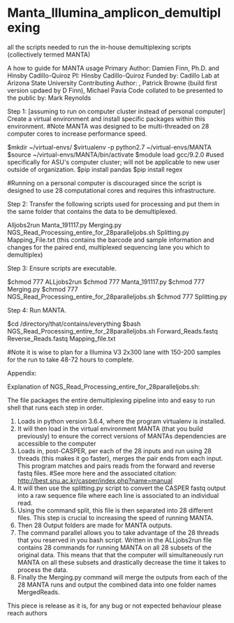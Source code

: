 # Manta_Illumina_amplicon_demultiplexing
all the scripts needed to run the in-house demultiplexing scripts (collectively termed MANTA)

A how to guide for MANTA usage
Primary Author: Damien Finn, Ph.D. and Hinsby Cadillo-Quiroz
PI: Hinsby Cadillo-Quiroz
Funded by: Cadillo Lab at Arizona State University
Contributing Author: , Patrick Browne (build first version updaed by D Finn), Michael Pavia
Code collated to be presented to the public by: Mark Reynolds


Step 1: [assuming to run on computer cluster instead of personal computer] Create a virtual environment and install specific packages within this environment.
#Note MANTA was designed to be multi-threaded on 28 computer cores to increase performance speed. 

$mkdir ~/virtual-envs/
$virtualenv -p python2.7 ~/virtual-envs/MANTA
$source ~/virtual-envs/MANTA/bin/activate
$module load gcc/9.2.0 #used specifically for ASU's computer cluster; will not be applicable to new user outside of organization.
$pip install pandas
$pip install regex

#Running on a personal computer is discouraged since the script is designed to use 28 computational cores and requires this infrastructure.

Step 2: Transfer the following scripts used for processing and put them in the same folder that contains the data to be demultiplexed.

Alljobs2run
Manta_191117.py
Merging.py
NGS_Read_Processing_entire_for_28paralleljobs.sh
Splitting.py
Mapping_File.txt (this contains the barcode and sample information and changes for the paired end, multiplexed sequencing lane you which to demultiplex)

Step 3: Ensure scripts are executable.

$chmod 777 ALLjobs2run
$chmod 777 Manta_191117.py
$chmod 777 Merging.py
$chmod 777 NGS_Read_Processing_entire_for_28paralleljobs.sh
$chmod 777 Splitting.py

Step 4: Run MANTA.

$cd /directory/that/contains/everything
$bash NGS_Read_Processing_entire_for_28paralleljobs.sh Forward_Reads.fastq Reverse_Reads.fastq Mapping_file.txt

#Note it is wise to plan for a Illumina V3 2x300 lane with 150-200 samples for the run to take 48-72 hours to complete.

Appendix:

Explanation of NGS_Read_Processing_entire_for_28paralleljobs.sh:

The file packages the entire demultiplexing pipeline into and easy to run shell that runs each step in order.

1.	Loads in python version 3.6.4, where the program virtualenv is installed. 
2.	It will then load in the virtual environment MANTA (that you build previously) to ensure the correct versions of MANTAs dependencies are accessible to the computer
3.	Loads in, post-CASPER, per each of the 28 inputs and run using 28 threads (this makes it go faster), merges the pair ends from each input. This program matches and pairs reads from the forward and reverse fastq files. 
#See more here and the associated citation: http://best.snu.ac.kr/casper/index.php?name=manual
4.	It will then use the splitting.py script to convert the CASPER fastq output into a raw sequence file where each line is associated to an individual read. 
5.	Using the command split, this file is then separated into 28 different files. This step is crucial to increasing the speed of running MANTA. 
6.	Then 28 Output folders are made for MANTA outputs.
7.	The command parallel allows you to take advantage of the 28 threads that you reserved in you bash script. Written in the ALLjobs2run file contains 28 commands for running MANTA on all 28 subsets of the original data. This means that that the computer will simultaneously run MANTA on all these subsets and drastically decrease the time it takes to process the data. 
8.	Finally the Merging.py command will merge the outputs from each of the 28 MANTA runs and output the combined data into one folder names MergedReads. 


This piece is release as it is, for any bug or not expected behaviour please reach authors
